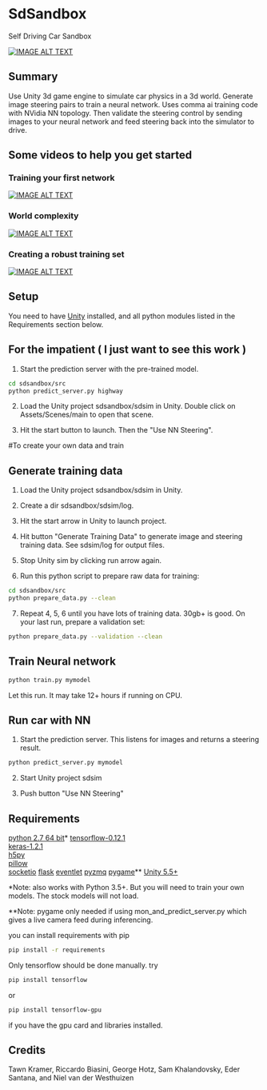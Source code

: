 # SdSandbox

Self Driving Car Sandbox


[![IMAGE ALT TEXT](https://img.youtube.com/vi/e0AFMilaeMI/0.jpg)](https://www.youtube.com/watch?v=e0AFMilaeMI "self driving car sim")


## Summary

Use Unity 3d game engine to simulate car physics in a 3d world. 
Generate image steering pairs to train a neural network. Uses comma ai training code with NVidia NN topology.
Then validate the steering control by sending images to your neural network and feed steering back into the simulator to drive.

## Some videos to help you get started

### Training your first network
[![IMAGE ALT TEXT](https://img.youtube.com/vi/oe7fYuYw8GY/0.jpg)](https://www.youtube.com/watch?v=oe7fYuYw8GY "Getting Started w sdsandbox")

### World complexity
[![IMAGE ALT TEXT](https://img.youtube.com/vi/FhAKaH3ysow/0.jpg)](https://www.youtube.com/watch?v=FhAKaH3ysow "Making a more interesting world.")

### Creating a robust training set

[![IMAGE ALT TEXT](https://img.youtube.com/vi/_h8l7qoT4zQ/0.jpg)](https://www.youtube.com/watch?v=_h8l7qoT4zQ "Creating a robust sdc.")

## Setup

You need to have [Unity](https://unity3d.com/get-unity/download) installed, and all python modules listed in the Requirements section below.



## For the impatient ( I just want to see this work )

1) Start the prediction server with the pre-trained model. 

```bash
cd sdsandbox/src
python predict_server.py highway
```

2) Load the Unity project sdsandbox/sdsim in Unity. Double click on Assets/Scenes/main to open that scene.  

3) Hit the start button to launch. Then the "Use NN Steering".  


#To create your own data and train

## Generate training data

1) Load the Unity project sdsandbox/sdsim in Unity.  

2) Create a dir sdsandbox/sdsim/log.  

3) Hit the start arrow in Unity to launch project.  

4) Hit button "Generate Training Data" to generate image and steering training data. See sdsim/log for output files.  

5) Stop Unity sim by clicking run arrow again.  

6) Run this python script to prepare raw data for training:  

```bash
cd sdsandbox/src
python prepare_data.py --clean
```

7) Repeat 4, 5, 6 until you have lots of training data. 30gb+ is good. On your last run, prepare a validation set:  

```bash
python prepare_data.py --validation --clean
```



## Train Neural network

```bash
python train.py mymodel
```

Let this run. It may take 12+ hours if running on CPU.  



## Run car with NN

1) Start the prediction server. This listens for images and returns a steering result.  

```bash
python predict_server.py mymodel
```

2) Start Unity project sdsim  

3) Push button "Use NN Steering"  



## Requirements
[python 2.7 64 bit](https://www.python.org/)*
[tensorflow-0.12.1](https://github.com/tensorflow/tensorflow)  
[keras-1.2.1](https://github.com/fchollet/keras)   
[h5py](http://www.h5py.org/)  
[pillow](https://python-pillow.org/)  
[socketio](https://pypi.python.org/pypi/python-socketio)
[flask](https://pypi.python.org/pypi/Flask)
[eventlet](https://pypi.python.org/pypi/eventlet)
[pyzmq](https://pypi.python.org/pypi/pyzmq)
[pygame](https://pypi.python.org/pypi/Pygame)**
[Unity 5.5+](https://unity3d.com/get-unity/download)  

*Note: also works with Python 3.5+. But you will need to train your own models. The stock models will not load.

**Note: pygame only needed if using mon_and_predict_server.py which gives a live camera feed during inferencing.

you can install requirements with pip
```bash
pip install -r requirements
```

Only tensorflow should be done manually. try 
```bash
pip install tensorflow 
```
or 
```bash
pip install tensorflow-gpu
```

if you have the gpu card and libraries installed.

## Credits

Tawn Kramer, Riccardo Biasini, George Hotz, Sam Khalandovsky, Eder Santana, and Niel van der Westhuizen  

